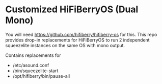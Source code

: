 # Customized HiFiBerryOS (Dual Mono)

You will need https://github.com/hifiberry/hifiberry-os for this.
This repo provides drop-in replacements for HiFiBerryOS to run 2 independent squeezelite instances on the same OS with mono output.

Contains replacements for

- /etc/asound.conf
- /bin/squeezelite-start 
- /opt/hifiberry/bin/pause-all
